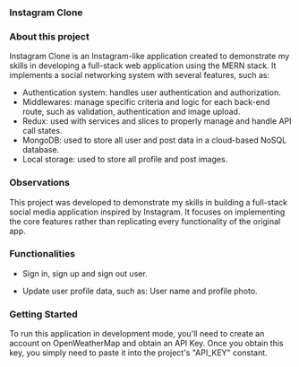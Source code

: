 ### Instagram Clone

### About this project
Instagram Clone is an Instagram-like application created to demonstrate my skills in developing a full-stack web application using the MERN stack. It implements a social networking system with several features, such as:
- Authentication system: handles user authentication and authorization.
- Middlewares: manage specific criteria and logic for each back-end route, such as validation, authentication and image upload.
- Redux: used with services and slices to properly manage and handle API call states.
- MongoDB: used to store all user and post data in a cloud-based NoSQL database.
- Local storage: used to store all profile and post images.

### Observations
This project was developed to demonstrate my skills in building a full-stack social media application inspired by Instagram. It focuses on implementing the core features rather than replicating every functionality of the original app.

### Functionalities
- Sign in, sign up and sign out user.

- Update user profile data, such as: User name and profile photo.

### Getting Started
To run this application in development mode, you'll need to create an account on OpenWeatherMap and obtain an API Key. Once you obtain this key, you simply need to paste it into the project's "API_KEY" constant.

